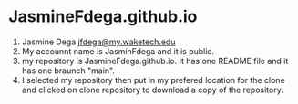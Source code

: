 # JasmineFdega.github.io
1.	Jasmine Dega jfdega@my.waketech.edu
2.	My accounnt name is JasminFdega and it is public.
3.	my repository is JasmineFdega.github.io. It has one README file and it has one braunch "main". 
4.	I selected my repository then put in my prefered location for the clone and clicked on clone repository to download a copy of the repository.